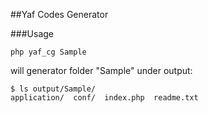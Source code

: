 ##Yaf Codes Generator

###Usage
```
php yaf_cg Sample
```

will generator folder "Sample" under output:
```
$ ls output/Sample/
application/  conf/  index.php  readme.txt
```
